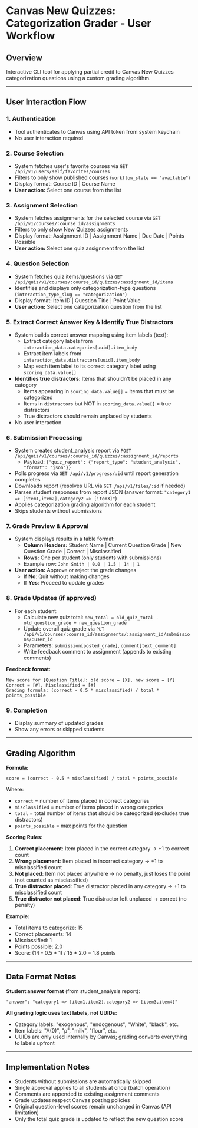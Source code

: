 # Canvas New Quizzes: Categorization Grader - User Workflow

## Overview
Interactive CLI tool for applying partial credit to Canvas New Quizzes categorization questions using a custom grading algorithm.

---

## User Interaction Flow

### 1. Authentication
- Tool authenticates to Canvas using API token from system keychain
- No user interaction required

### 2. Course Selection
- System fetches user's favorite courses via `GET /api/v1/users/self/favorites/courses`
- Filters to only show published courses (`workflow_state == "available"`)
- Display format: Course ID | Course Name
- **User action:** Select one course from the list

### 3. Assignment Selection
- System fetches assignments for the selected course via `GET /api/v1/courses/:course_id/assignments`
- Filters to only show New Quizzes assignments
- Display format: Assignment ID | Assignment Name | Due Date | Points Possible
- **User action:** Select one quiz assignment from the list

### 4. Question Selection
- System fetches quiz items/questions via `GET /api/quiz/v1/courses/:course_id/quizzes/:assignment_id/items`
- Identifies and displays only categorization-type questions (`interaction_type_slug == "categorization"`)
- Display format: Item ID | Question Title | Point Value
- **User action:** Select one categorization question from the list

### 5. Extract Correct Answer Key & Identify True Distractors
- System builds correct answer mapping using item labels (text):
  - Extract category labels from `interaction_data.categories[uuid].item_body`
  - Extract item labels from `interaction_data.distractors[uuid].item_body`
  - Map each item label to its correct category label using `scoring_data.value[]`
- **Identifies true distractors**: Items that shouldn't be placed in any category
  - Items appearing in `scoring_data.value[]` = items that must be categorized
  - Items in `distractors` but NOT in `scoring_data.value[]` = true distractors
  - True distractors should remain unplaced by students
- No user interaction

### 6. Submission Processing
- System creates student_analysis report via `POST /api/quiz/v1/courses/:course_id/quizzes/:assignment_id/reports`
  - Payload: `{"quiz_report": {"report_type": "student_analysis", "format": "json"}}`
- Polls progress via `GET /api/v1/progress/:id` until report generation completes
- Downloads report (resolves URL via `GET /api/v1/files/:id` if needed)
- Parses student responses from report JSON (answer format: `"category1 => [item1,item2],category2 => [item3]"`)
- Applies categorization grading algorithm for each student
- Skips students without submissions

### 7. Grade Preview & Approval
- System displays results in a table format:
  - **Column Headers:** Student Name | Current Question Grade | New Question Grade | Correct | Misclassified
  - **Rows:** One per student (only students with submissions)
  - Example row: `John Smith | 0.0 | 1.5 | 14 | 1`
- **User action:** Approve or reject the grade changes
  - If **No**: Quit without making changes
  - If **Yes**: Proceed to update grades

### 8. Grade Updates (if approved)
- For each student:
  - Calculate new quiz total: `new_total = old_quiz_total - old_question_grade + new_question_grade`
  - Update overall quiz grade via `PUT /api/v1/courses/:course_id/assignments/:assignment_id/submissions/:user_id`
  - Parameters: `submission[posted_grade]`, `comment[text_comment]`
  - Write feedback comment to assignment (appends to existing comments)

**Feedback format:**
```
New score for [Question Title]: old score = [X], new score = [Y]
Correct = [#], Misclassified = [#]
Grading formula: (correct - 0.5 * misclassified) / total * points_possible
```

### 9. Completion
- Display summary of updated grades
- Show any errors or skipped students

---

## Grading Algorithm

**Formula:**
```
score = (correct - 0.5 * misclassified) / total * points_possible
```

Where:
- `correct` = number of items placed in correct categories
- `misclassified` = number of items placed in wrong categories
- `total` = total number of items that should be categorized (excludes true distractors)
- `points_possible` = max points for the question

**Scoring Rules:**
1. **Correct placement**: Item placed in the correct category → +1 to correct count
2. **Wrong placement**: Item placed in incorrect category → +1 to misclassified count
3. **Not placed**: Item not placed anywhere → no penalty, just loses the point (not counted as misclassified)
4. **True distractor placed**: True distractor placed in any category → +1 to misclassified count
5. **True distractor not placed**: True distractor left unplaced → correct (no penalty)

**Example:**
- Total items to categorize: 15
- Correct placements: 14
- Misclassified: 1
- Points possible: 2.0
- Score: (14 - 0.5 * 1) / 15 * 2.0 = 1.8 points

---

## Data Format Notes

**Student answer format** (from student_analysis report):
```
"answer": "category1 => [item1,item2],category2 => [item3,item4]"
```

**All grading logic uses text labels, not UUIDs:**
- Category labels: "exogenous", "endogenous", "White", "black", etc.
- Item labels: "A(0)", "ρ", "milk", "flour", etc.
- UUIDs are only used internally by Canvas; grading converts everything to labels upfront

---

## Implementation Notes
- Students without submissions are automatically skipped
- Single approval applies to all students at once (batch operation)
- Comments are appended to existing assignment comments
- Grade updates respect Canvas posting policies
- Original question-level scores remain unchanged in Canvas (API limitation)
- Only the total quiz grade is updated to reflect the new question score
